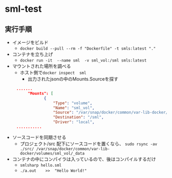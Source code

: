 # sml-test

## 実行手順

 -  イメージをビルド
    -  `docker build --pull --rm -f "Dockerfile" -t smls:latest "." `
 - コンテナを立ち上げ
    -  `docker run -it  --name sml  -v sml_vol:/sml smls:latest`
 -  マウントされた場所を調べる
    - ホスト側で`docker inspect  sml`
       -  出力されたjsonの中のMounts.Sourceを探す

```例.json
     .......
          "Mounts": [
                 {
                     "Type": "volume",
                     "Name": "sml_vol",
                     "Source": "/var/snap/docker/common/var-lib-docker/volumes/sml_vol/_data",  <= これ
                     "Destination": "/sml",
                     "Driver": "local",
     ...........
```

 - ソースコードを同期させる
    -  プロジェクト/src 配下にソースコードを置くなら、 `sudo rsync -av  ./src/ /var/snap/docker/common/var-lib-docker/volumes/sml_vol/_data`
  -  コンテナの中にコンパイラは入っているので、後はコンパイルするだけ
     - `smlsharp hello.sml`
     - `./a.out    >>  "Hello World!"`